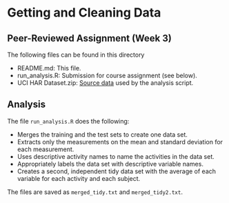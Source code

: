 # Getting and Cleaning Data

## Peer-Reviewed Assignment (Week 3)

The following files can be found in this directory
* README.md: This file.
* run_analysis.R: Submission for course assignment (see below).
* UCI HAR Dataset.zip: [Source data](https://d396qusza40orc.cloudfront.net/getdata%2Fprojectfiles%2FUCI%20HAR%20Dataset.zip) used by the analysis script.

## Analysis

The file `run_analysis.R` does the following:
* Merges the training and the test sets to create one data set.
* Extracts only the measurements on the mean and standard deviation for each measurement. 
* Uses descriptive activity names to name the activities in the data set.
* Appropriately labels the data set with descriptive variable names. 
* Creates a second, independent tidy data set with the average of each variable for each activity and each subject. 

The files are saved as `merged_tidy.txt` and `merged_tidy2.txt`.

